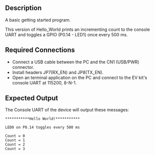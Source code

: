 ## Description

A basic getting started program.

This version of Hello_World prints an incrementing count to the console UART and toggles a GPIO (P0.14 - LED1) once every 500 ms.

## Required Connections
-   Connect a USB cable between the PC and the CN1 (USB/PWR) connector.
-   Install headers JP7(RX\_EN) and JP8(TX\_EN).
-   Open an terminal application on the PC and connect to the EV kit's console UART at 115200, 8-N-1.

## Expected Output

The Console UART of the device will output these messages:

```
***********Hello World!***********

LED0 on P0.14 toggles every 500 ms

Count = 0
Count = 1
Count = 2
Count = 3
```

